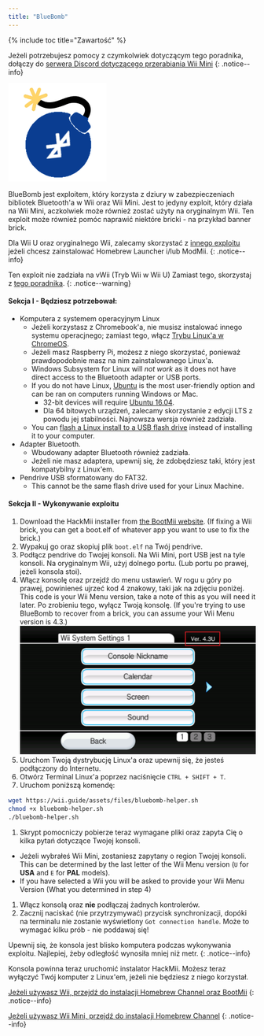 ```yaml
---
title: "BlueBomb"
---
```


{% include toc title="Zawartość" %}

Jeżeli potrzebujesz pomocy z czymkolwiek dotyczącym tego poradnika, dołączy do [serwera Discord dotyczącego przerabiania Wii Mini](https://discord.gg/6ryxnkS)
{: .notice--info}

![BlueBomb](/images/bluebomb.png)

BlueBomb jest exploitem, który korzysta z dziury w zabezpieczeniach bibliotek Bluetooth'a w Wii oraz Wii Mini. Jest to jedyny exploit, który działa na Wii Mini, aczkolwiek może również zostać użyty na oryginalnym Wii. Ten exploit może również pomóc naprawić niektóre bricki - na przykład banner brick.

Dla Wii U oraz oryginalnego Wii, zalecamy skorzystać z [innego exploitu](/get-started) jeżeli chcesz zainstalować Homebrew Launcher i/lub ModMii.
{: .notice--info}

Ten exploit nie zadziała na vWii (Tryb Wii w Wii U) Zamiast tego, skorzystaj z [tego poradnika](https://wiiuguide.xyz/#/vwii-modding).
{: .notice--warning}

#### Sekcja I - Będziesz potrzebował:
- Komputera z systemem operacyjnym Linux
  - Jeżeli korzystasz z Chromebook'a, nie musisz instalować innego systemu operacjnego; zamiast tego, włącz [Trybu Linux'a w ChromeOS](https://support.google.com/chromebook/answer/9145439?hl=pl).
  - Jeżeli masz Raspberry Pi, możesz z niego skorzystać, ponieważ prawdopodobnie masz na nim zainstalowanego Linux'a.
  - Windows Subsystem for Linux will *not work* as it does not have direct access to the Bluetooth adapter or USB ports.
  - If you do not have Linux, [Ubuntu](https://ubuntu.com/download/desktop) is the most user-friendly option and can be ran on computers running Windows or Mac.
    - 32-bit devices will require [Ubuntu 16.04](http://releases.ubuntu.com/16.04/).
    - Dla 64 bitowych urządzeń, zalecamy skorzystanie z edycji LTS z powodu jej stabilności. Najnowsza wersja również zadziała.
  - You can [flash a Linux install to a USB flash drive](https://ubuntu.com/tutorials/tutorial-create-a-usb-stick-on-windows#1-overview) instead of installing it to your computer.
- Adapter Bluetooth.
  - Wbudowany adapter Bluetooth również zadziała.
  - Jeżeli nie masz adaptera, upewnij się, że zdobędziesz taki, który jest kompatybilny z Linux'em.
- Pendrive USB sformatowany do FAT32.
  - This cannot be the same flash drive used for your Linux Machine.

#### Sekcja II - Wykonywanie exploitu
1. Download the HackMii installer from [the BootMii website](https://bootmii.org/download/). (If fixing a Wii brick, you can get a boot.elf of whatever app you want to use to fix the brick.)
1. Wypakuj go oraz skopiuj plik `boot.elf` na Twój pendrive.
1. Podłącz pendrive do Twojej konsoli. Na Wii Mini, port USB jest na tyle konsoli. Na oryginalnym Wii, użyj dolnego portu. (Lub portu po prawej, jeżeli konsola stoi).
1. Włącz konsolę oraz przejdź do menu ustawień. W rogu u góry po prawej, powinieneś ujrzeć kod 4 znakowy, taki jak na zdjęciu poniżej. This code is your Wii Menu version, take a note of this as you will need it later. Po zrobieniu tego, wyłącz Twoją konsolę. (If you're trying to use BlueBomb to recover from a brick, you can assume your Wii Menu version is 4.3.) ![SystemMenuVersion](/images/Wii/SystemMenuVersion.png)
1. Uruchom Twoją dystrybucję Linux'a oraz upewnij się, że jesteś podłączony do Internetu.
1. Otwórz Terminal Linux'a poprzez naciśnięcie `CTRL + SHIFT + T`.
1. Uruchom poniższą komendę:
```bash
wget https://wii.guide/assets/files/bluebomb-helper.sh
chmod +x bluebomb-helper.sh
./bluebomb-helper.sh
```
1. Skrypt pomocniczy pobierze teraz wymagane pliki oraz zapyta Cię o kilka pytań dotyczące Twojej konsoli.
  - Jeżeli wybrałeś Wii Mini, zostaniesz zapytany o region Twojej konsoli. This can be determined by the last letter of the Wii Menu version (`U` for **USA** and `E` for **PAL** models).
  - If you have selected a Wii you will be asked to provide your Wii Menu Version (What you determined in step 4)
1. Włącz konsolą oraz **nie** podłączaj żadnych kontrolerów.
1. Zacznij naciskać (nie przytrzymywać) przycisk synchronizacji, dopóki na terminalu nie zostanie wyświetlony `Got connection handle`. Może to wymagać kilku prób - nie poddawaj się!

Upewnij się, że konsola jest blisko komputera podczas wykonywania exploitu. Najlepiej, żeby odległość wynosiła mniej niż metr.
{: .notice--info}

Konsola powinna teraz uruchomić instalator HackMii. Możesz teraz wyłączyć Twój komputer z Linux'em, jeżeli nie będziesz z niego korzystał.

[Jeżeli używasz Wii, przejdź do instalacji Homebrew Channel oraz BootMii](hbc)
{: .notice--info}

[Jeżeli używasz Wii Mini, przejdź do instalacji Homebrew Channel](hbc-mini)
{: .notice--info}
